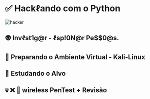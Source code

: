 # ✅ **Hackℓando com o Python**

![hacker](https://user-images.githubusercontent.com/71516100/204398029-abbadfcc-6088-4a83-84d2-e94ee5466a06.jpg)




## 👽 Invℓst1g@r -  ℓsp!0N@r Pe$$0@s.

## 🐲 Preparando o Ambiente Virtual - Kali-Linux

## 🎯 Estudando o Alvo

## 💀 ❌ 📶 wireless PenTest + Revisão
